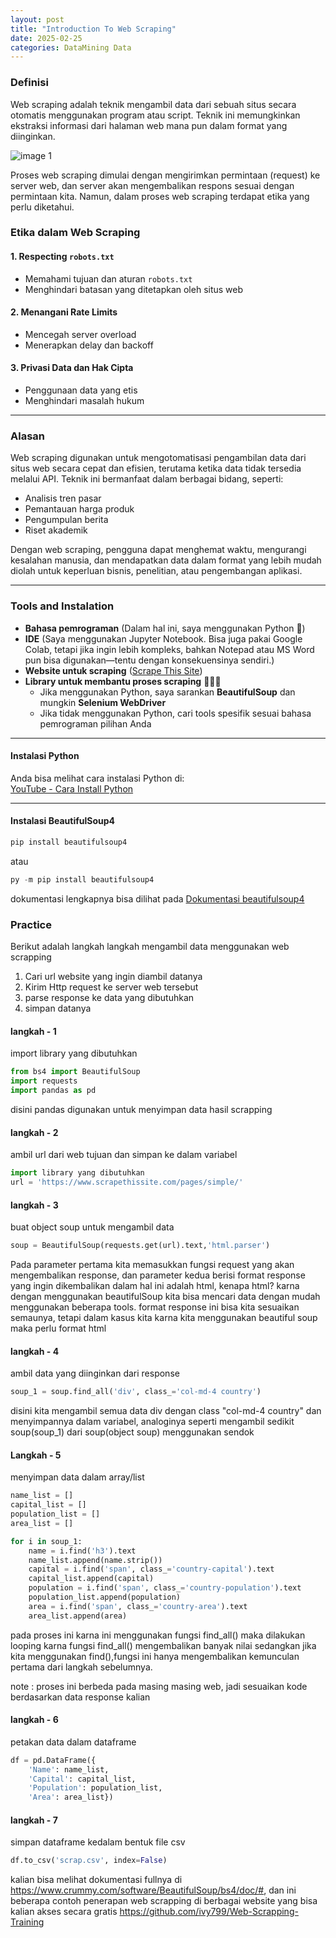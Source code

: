 ```yaml
---
layout: post
title: "Introduction To Web Scraping"
date: 2025-02-25
categories: DataMining Data
---
```


### Definisi  

Web scraping adalah teknik mengambil data dari sebuah situs secara otomatis menggunakan program atau script. Teknik ini memungkinkan ekstraksi informasi dari halaman web mana pun dalam format yang diinginkan.  

![image 1](https://www.enostech.com/wp-content/uploads/2022/04/AdobeStock_474211244.jpg)

Proses web scraping dimulai dengan mengirimkan permintaan (request) ke server web, dan server akan mengembalikan respons sesuai dengan permintaan kita. Namun, dalam proses web scraping terdapat etika yang perlu diketahui.  

### Etika dalam Web Scraping  

#### 1. Respecting `robots.txt`  

- Memahami tujuan dan aturan `robots.txt`  
- Menghindari batasan yang ditetapkan oleh situs web  

#### 2. Menangani Rate Limits  

- Mencegah server overload  
- Menerapkan delay dan backoff  

#### 3. Privasi Data dan Hak Cipta  

- Penggunaan data yang etis  
- Menghindari masalah hukum  

---

### Alasan  

Web scraping digunakan untuk mengotomatisasi pengambilan data dari situs web secara cepat dan efisien, terutama ketika data tidak tersedia melalui API. Teknik ini bermanfaat dalam berbagai bidang, seperti:  

- Analisis tren pasar  
- Pemantauan harga produk  
- Pengumpulan berita  
- Riset akademik  

Dengan web scraping, pengguna dapat menghemat waktu, mengurangi kesalahan manusia, dan mendapatkan data dalam format yang lebih mudah diolah untuk keperluan bisnis, penelitian, atau pengembangan aplikasi.  

---

### Tools and Instalation  

- **Bahasa pemrograman** (Dalam hal ini, saya menggunakan Python 🐍)  
- **IDE** (Saya menggunakan Jupyter Notebook. Bisa juga pakai Google Colab, tetapi jika ingin lebih kompleks, bahkan Notepad atau MS Word pun bisa digunakan—tentu dengan konsekuensinya sendiri.)  
- **Website untuk scraping** ([Scrape This Site](https://www.scrapethissite.com/pages/))  
- **Library untuk membantu proses scraping** 🦸🏻‍♀️  
  - Jika menggunakan Python, saya sarankan **BeautifulSoup** dan mungkin **Selenium WebDriver**  
  - Jika tidak menggunakan Python, cari tools spesifik sesuai bahasa pemrograman pilihan Anda  

---

#### Instalasi Python  

Anda bisa melihat cara instalasi Python di:  
[YouTube - Cara Install Python](https://youtu.be/U6POiWZnGFs?si=G4sMhZkWjMpCm_78)  

---

#### Instalasi BeautifulSoup4  

```python
pip install beautifulsoup4  
```

atau

```python
py -m pip install beautifulsoup4
```

dokumentasi lengkapnya bisa dilihat pada
[Dokumentasi beautifulsoup4](https://www.crummy.com/software/BeautifulSoup/bs4/doc/)  

### Practice  

Berikut adalah langkah langkah mengambil data menggunakan web scrapping

1. Cari url website yang ingin diambil datanya
2. Kirim Http request ke server web tersebut
3. parse response ke data yang dibutuhkan
4. simpan datanya

#### langkah - 1  

import library yang dibutuhkan

```python
from bs4 import BeautifulSoup
import requests
import pandas as pd
```

disini pandas digunakan untuk menyimpan data hasil scrapping

#### langkah - 2  

ambil url dari web tujuan dan simpan ke dalam variabel

```python
import library yang dibutuhkan
url = 'https://www.scrapethissite.com/pages/simple/'
```

#### langkah - 3  

buat object soup untuk mengambil data

```python
soup = BeautifulSoup(requests.get(url).text,'html.parser')
```

Pada parameter pertama kita memasukkan fungsi request yang akan mengembalikan response, dan parameter kedua berisi format response yang ingin dikembalikan dalam hal ini adalah html, kenapa html? karna dengan menggunakan beautifulSoup kita bisa mencari data dengan mudah menggunakan beberapa tools. format response ini bisa kita sesuaikan semaunya, tetapi dalam kasus kita karna kita menggunakan beautiful soup maka perlu format html

#### langkah - 4  

ambil data yang diinginkan dari response

```python
soup_1 = soup.find_all('div', class_='col-md-4 country')
```

disini kita mengambil semua data div dengan class "col-md-4 country" dan menyimpannya dalam variabel, analoginya seperti mengambil sedikit soup(soup_1) dari soup(object soup) menggunakan sendok  

#### Langkah - 5  

menyimpan data dalam array/list

```python
name_list = []
capital_list = []
population_list = []
area_list = []

for i in soup_1:
    name = i.find('h3').text
    name_list.append(name.strip())
    capital = i.find('span', class_='country-capital').text
    capital_list.append(capital)
    population = i.find('span', class_='country-population').text
    population_list.append(population)
    area = i.find('span', class_='country-area').text
    area_list.append(area)
```

pada proses ini karna ini menggunakan fungsi find_all() maka dilakukan looping karna fungsi find_all() mengembalikan banyak nilai sedangkan jika kita menggunakan find(),fungsi ini hanya mengembalikan kemunculan pertama dari langkah sebelumnya.

note : proses ini berbeda pada masing masing web, jadi sesuaikan kode berdasarkan data response kalian

#### langkah - 6

petakan data dalam dataframe

```python
df = pd.DataFrame({
    'Name': name_list,
    'Capital': capital_list,
    'Population': population_list,
    'Area': area_list})
```

#### langkah - 7  

simpan dataframe kedalam bentuk file csv

```python
df.to_csv('scrap.csv', index=False) 
```

kalian bisa melihat dokumentasi fullnya di
<https://www.crummy.com/software/BeautifulSoup/bs4/doc/#>, dan ini beberapa contoh penerapan web scrapping di berbagai website yang bisa kalian akses secara gratis <https://github.com/ivy799/Web-Scrapping-Training>
